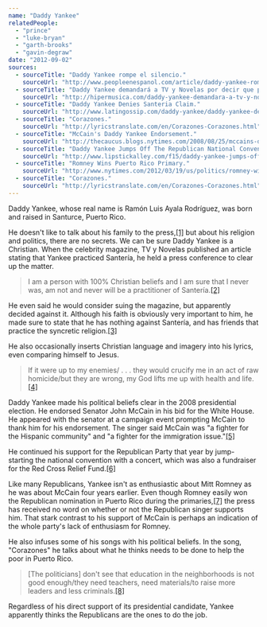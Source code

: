 ```yaml
---
name: "Daddy Yankee"
relatedPeople:
  - "prince"
  - "luke-bryan"
  - "garth-brooks"
  - "gavin-degraw"
date: "2012-09-02"
sources:
  - sourceTitle: "Daddy Yankee rompe el silencio."
    sourceUrl: "http://www.peopleenespanol.com/article/daddy-yankee-rompe-el-silencio"
  - sourceTitle: "Daddy Yankee demandará a TV y Novelas por decir que practica la santería."
    sourceUrl: "http://hipermusica.com/daddy-yankee-demandara-a-tv-y-novelas-por-tildarlo-de-satanico"
  - sourceTitle: "Daddy Yankee Denies Santeria Claim."
    sourceUrl: "http://www.latingossip.com/daddy-yankee/daddy-yankee-denies-santeria-claim.html"
  - sourceTitle: "Corazones."
    sourceUrl: "http://lyricstranslate.com/en/Corazones-Corazones.html"
  - sourceTitle: "McCain's Daddy Yankee Endorsement."
    sourceUrl: "http://thecaucus.blogs.nytimes.com/2008/08/25/mccains-daddy-yankee-endorsement/"
  - sourceTitle: "Daddy Yankee Jumps Off The Republican National Convention W/ \"Fiesta Americana.\""
    sourceUrl: "http://www.lipstickalley.com/f15/daddy-yankee-jumps-off-republican-national-convention-w-fiesta-americana-151025/"
  - sourceTitle: "Romney Wins Puerto Rico Primary."
    sourceUrl: "http://www.nytimes.com/2012/03/19/us/politics/romney-wins-easily-in-puerto-rico-primary.html"
  - sourceTitle: "Corazones."
    sourceUrl: "http://lyricstranslate.com/en/Corazones-Corazones.html"
---
```


Daddy Yankee, whose real name is Ramón Luis Ayala Rodríguez, was born and raised in Santurce, Puerto Rico.

He doesn't like to talk about his family to the press,<a class="source-citation" href="http://www.peopleenespanol.com/article/daddy-yankee-rompe-el-silencio" title="Daddy Yankee rompe el silencio.">[1]</a> but about his religion and politics, there are no secrets. We can be sure Daddy Yankee is a Christian. When the celebrity magazine, TV y Novelas published an article stating that Yankee practiced Santería, he held a press conference to clear up the matter.

>I am a person with 100% Christian beliefs and I am sure that I never was, am not and never will be a practitioner of Santería.<a class="source-citation" href="http://hipermusica.com/daddy-yankee-demandara-a-tv-y-novelas-por-tildarlo-de-satanico" title="Daddy Yankee demandará a TV y Novelas por decir que practica la santería.">[2]</a>

He even said he would consider suing the magazine, but apparently decided against it. Although his faith is obviously very important to him, he made sure to state that he has nothing against Santería, and has friends that practice the syncretic religion.<a class="source-citation" href="http://www.latingossip.com/daddy-yankee/daddy-yankee-denies-santeria-claim.html" title="Daddy Yankee Denies Santeria Claim.">[3]</a>

He also occasionally inserts Christian language and imagery into his lyrics, even comparing himself to Jesus.

>If it were up to my enemies/ . . . they would crucify me in an act of raw homicide/but they are wrong, my God lifts me up with health and life.<a class="source-citation" href="http://lyricstranslate.com/en/Corazones-Corazones.html" title="Corazones.">[4]</a>

Daddy Yankee made his political beliefs clear in the 2008 presidential election. He endorsed Senator John McCain in his bid for the White House. He appeared with the senator at a campaign event prompting McCain to thank him for his endorsement. The singer said McCain was "a fighter for the Hispanic community" and "a fighter for the immigration issue."<a class="source-citation" href="http://thecaucus.blogs.nytimes.com/2008/08/25/mccains-daddy-yankee-endorsement/" title="McCain&apos;s Daddy Yankee Endorsement.">[5]</a>

He continued his support for the Republican Party that year by jump-starting the national convention with a concert, which was also a fundraiser for the Red Cross Relief Fund.<a class="source-citation" href="http://www.lipstickalley.com/f15/daddy-yankee-jumps-off-republican-national-convention-w-fiesta-americana-151025/" title="Daddy Yankee Jumps Off The Republican National Convention W/ &quot;Fiesta Americana.&quot;">[6]</a>

Like many Republicans, Yankee isn't as enthusiastic about Mitt Romney as he was about McCain four years earlier. Even though Romney easily won the Republican nomination in Puerto Rico during the primaries,<a class="source-citation" href="http://www.nytimes.com/2012/03/19/us/politics/romney-wins-easily-in-puerto-rico-primary.html" title="Romney Wins Puerto Rico Primary.">[7]</a> the press has received no word on whether or not the Republican singer supports him. That stark contrast to his support of McCain is perhaps an indication of the whole party's lack of enthusiasm for Romney.

He also infuses some of his songs with his political beliefs. In the song, "Corazones" he talks about what he thinks needs to be done to help the poor in Puerto Rico.

>[The politicians] don't see that education in the neighborhoods is not good enough/they need teachers, need materials/to raise more leaders and less criminals.<a class="source-citation" href="http://lyricstranslate.com/en/Corazones-Corazones.html" title="Corazones.">[8]</a>

Regardless of his direct support of its presidential candidate, Yankee apparently thinks the Republicans are the ones to do the job.